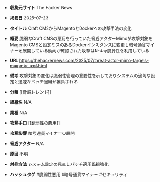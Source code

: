 - **収集元サイト**
The Hacker News

- **掲載日**
2025-07-23

- **タイトル**
Craft CMSからMagentoとDockerへの攻撃手法の変化

- **概要**
脆弱なCraft CMSの悪用を行っていた脅威アクターMimoが攻撃対象をMagento CMSと設定ミスのあるDockerインスタンスに変更し暗号通貨マイナーを展開している動向が確認された攻撃はN-day脆弱性を利用している

- **URL**
https://thehackernews.com/2025/07/threat-actor-mimo-targets-magento-and.html

- **備考**
攻撃対象の変化は脆弱性管理の重要性を示しておりシステムの適切な設定と迅速なパッチ適用が推奨される

- **分類**
[[脅威トレンド]]

- **組織名**
N/A

- **業種**
N/A

- **攻撃手口**
[[脆弱性の悪用]]

- **攻撃影響**
暗号通貨マイナーの展開

- **脅威アクター**
N/A

- **原因**
不明

- **対処方法**
システム設定の見直しパッチ適用監視強化

- **ハッシュタグ**
#脆弱性悪用 #暗号通貨マイナー #セキュリティ
